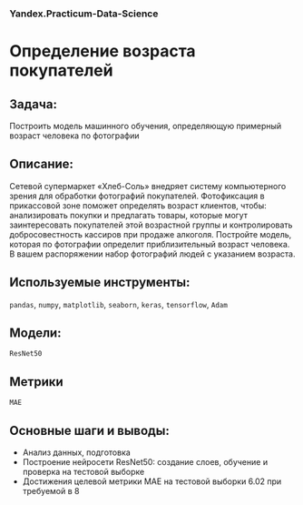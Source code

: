 ### Yandex.Practicum-Data-Science
# Определение возраста покупателей
## Задача:
Построить модель машинного обучения, определяющую примерный возраст человека по фотографии
## Описание:
Сетевой супермаркет «Хлеб-Соль» внедряет систему компьютерного зрения для обработки фотографий покупателей. Фотофиксация в прикассовой зоне поможет определять возраст клиентов, чтобы: анализировать покупки и предлагать товары, которые могут заинтересовать покупателей этой возрастной группы и контролировать добросовестность кассиров при продаже алкоголя. Постройте модель, которая по фотографии определит приблизительный возраст человека. В вашем распоряжении набор фотографий людей с указанием возраста.
## Используемые инструменты:
`pandas`, `numpy`, `matplotlib`, `seaborn`, `keras`, `tensorflow`, `Adam`
## Модели:
`ResNet50`
## Метрики
`MAE`
## Основные шаги и выводы:
* Анализ данных, подготовка
* Построение нейросети ResNet50: создание слоев, обучение и проверка на тестовой выборке
* Достижения целевой метрики MAE на тестовой выборки 6.02 при требуемой в 8

